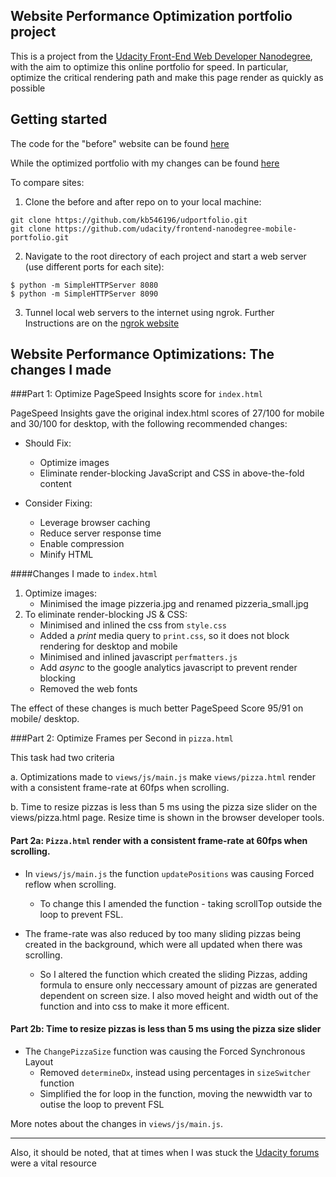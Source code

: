 ## Website Performance Optimization portfolio project

This is a project from the [Udacity Front-End Web Developer Nanodegree](https://www.udacity.com/course/front-end-web-developer-nanodegree--nd001), with the aim to optimize this online portfolio for speed. In particular, optimize the critical rendering path and make this page render as quickly as possible 

## Getting started
The code for the "before" website can be found [here](https://github.com/udacity/frontend-nanodegree-mobile-portfolio)

While the optimized portfolio with my changes can be found [here](https://github.com/kb546196/udportfolio) 


To compare sites:

1. Clone the before and after repo on to your local machine:
```
git clone https://github.com/kb546196/udportfolio.git
git clone https://github.com/udacity/frontend-nanodegree-mobile-portfolio.git
```

2. Navigate to the root directory of each project and start a web server
(use different ports for each site):
```
$ python -m SimpleHTTPServer 8080
$ python -m SimpleHTTPServer 8090
```

3.  Tunnel local web servers to the internet using ngrok. Further Instructions are on the [ngrok website](https://ngrok.com/docs#expose)


## Website Performance Optimizations: The changes I made

###Part 1: Optimize PageSpeed Insights score for ```index.html```

 PageSpeed Insights gave the original index.html scores of 27/100 for mobile and 30/100 for desktop, with the following recommended changes: 

* Should Fix:
	* Optimize images
	* Eliminate render-blocking JavaScript and CSS in above-the-fold content

* Consider Fixing:
	* Leverage browser caching
	* Reduce server response time
	* Enable compression
	* Minify HTML


####Changes I made to ```index.html```

1. Optimize images: 
    * Minimised the image pizzeria.jpg and renamed pizzeria_small.jpg
2. To eliminate render-blocking JS & CSS:
    * Minimised and inlined the css from ```style.css```
    * Added a _print_ media query to ```print.css```, so it does not block rendering for desktop and mobile
    * Minimised and inlined javascript ```perfmatters.js```
    * Add _async_ to the google analytics javascript to prevent render blocking
    * Removed the web fonts 

The effect of these changes is much better PageSpeed Score 95/91 on mobile/ desktop. 


###Part 2: Optimize Frames per Second in ```pizza.html```

This task had two criteria 

a. Optimizations made to ```views/js/main.js``` make ```views/pizza.html``` render with a consistent frame-rate at 60fps when scrolling.

b. Time to resize pizzas is less than 5 ms using the pizza size slider on the views/pizza.html page. Resize time is shown in the browser developer tools.


#### Part 2a: ```Pizza.html``` render with a consistent frame-rate at 60fps when scrolling.


*	In ```views/js/main.js``` the function ```updatePositions``` was causing Forced reflow when scrolling.  

 	* To change this I amended the function - taking  scrollTop outside the loop to prevent FSL. 
 
* The frame-rate was also reduced by too many sliding pizzas being created in the background, which  were all updated when there was scrolling. 

	* So I altered the function which created the sliding Pizzas, adding formula to ensure only neccessary amount of pizzas are generated dependent on screen size. I also moved height and width out of the function and into css to make it more efficent.




#### Part 2b: Time to resize pizzas is less than 5 ms using the pizza size slider

* The ```ChangePizzaSize``` function was causing the Forced Synchronous Layout
	* Removed ```determineDx```, instead using percentages in ```sizeSwitcher ``` function
	* Simplified the for loop in the function, moving the newwidth var to outise the loop to prevent FSL


More notes about the changes in  ```views/js/main.js```. 



- - - - 

Also, it should be noted, that at times when I was stuck the [Udacity forums](https://discussions.udacity.com/c/nd001-website-optimization/website-optimization-project) were a vital resource



